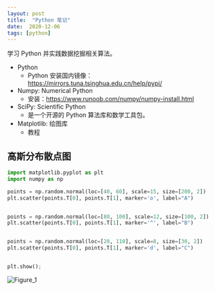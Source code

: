 ```yaml
---
layout: post
title:  "Python 笔记"
date:  2020-12-06
tags: [python]
---
```


学习 Python 并实践数据挖掘相关算法。


* Python
  * Python 安装国内镜像：https://mirrors.tuna.tsinghua.edu.cn/help/pypi/
* Numpy: Numerical Python
  * 安装：https://www.runoob.com/numpy/numpy-install.html
* SciPy: Scientific Python
  * 是一个开源的 Python 算法库和数学工具包。
* Matplotlib: 绘图库
  * 教程


## 高斯分布散点图

```python
import matplotlib.pyplot as plt
import numpy as np

points = np.random.normal(loc=[40, 60], scale=15, size=[200, 2])
plt.scatter(points.T[0], points.T[1], marker='o', label="A")


points = np.random.normal(loc=[80, 100], scale=12, size=[100, 2])
plt.scatter(points.T[0], points.T[1], marker='^', label="B")


points = np.random.normal(loc=[20, 110], scale=8, size=[30, 2])
plt.scatter(points.T[0], points.T[1], marker='d', label="C")


plt.show();
```

![Figure_1](https://user-images.githubusercontent.com/7157346/102016961-c2f69880-3d9e-11eb-9f86-15d25ac96d3d.png)



